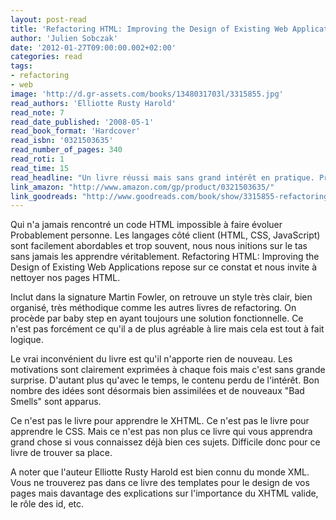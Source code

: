 ```yaml
---
layout: post-read
title: 'Refactoring HTML: Improving the Design of Existing Web Applications'
author: 'Julien Sobczak'
date: '2012-01-27T09:00:00.002+02:00'
categories: read
tags:
- refactoring
- web
image: 'http://d.gr-assets.com/books/1348031703l/3315855.jpg'
read_authors: 'Elliotte Rusty Harold'
read_note: 7
read_date_published: '2008-05-1'
read_book_format: 'Hardcover'
read_isbn: '0321503635'
read_number_of_pages: 340
read_roti: 1
read_time: 15
read_headline: "Un livre réussi mais sans grand intérêt en pratique. Probablement le livre le moins pertinent de la série Martin Fowler même s'il s'inscrit plutôt bien dans la lignée des autres ouvrages de la signature."
link_amazon: "http://www.amazon.com/gp/product/0321503635/"
link_goodreads: "http://www.goodreads.com/book/show/3315855-refactoring-html"
---
```



Qui n'a jamais rencontré un code HTML impossible à faire évoluer Probablement personne. Les langages côté client (HTML, CSS, JavaScript) sont facilement abordables et trop souvent, nous nous initions sur le tas sans jamais les apprendre véritablement. Refactoring HTML: Improving the Design of Existing Web Applications repose sur ce constat et nous invite à nettoyer nos pages HTML.

Inclut dans la signature Martin Fowler, on retrouve un style très clair, bien organisé, très méthodique comme les autres livres de refactoring. On procède par baby step en ayant toujours une solution fonctionnelle. Ce n'est pas forcément ce qu'il a de plus agréable à lire mais cela est tout à fait logique.

Le vrai inconvénient du livre est qu'il n'apporte rien de nouveau. Les motivations sont clairement exprimées à chaque fois mais c'est sans grande surprise. D'autant plus qu'avec le temps, le contenu perdu de l'intérêt. Bon nombre des idées sont désormais bien assimilées et de nouveaux "Bad Smells" sont apparus.

Ce n'est pas le livre pour apprendre le XHTML. Ce n'est pas le livre pour apprendre le CSS. Mais ce n'est pas non plus ce livre qui vous apprendra grand chose si vous connaissez déjà bien ces sujets. Difficile donc pour ce livre de trouver sa place.

A noter que l'auteur Elliotte Rusty Harold est bien connu du monde XML. Vous ne trouverez pas dans ce livre des templates pour le design de vos pages mais davantage des explications sur l'importance du XHTML valide, le rôle des id, etc.

